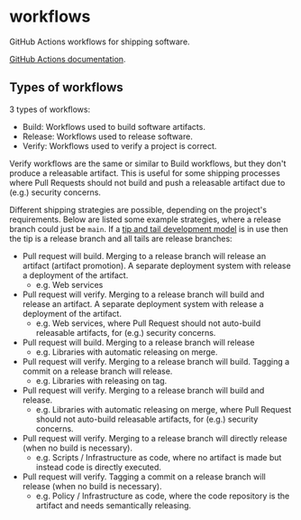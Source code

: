 # workflows

GitHub Actions workflows for shipping software.

[GitHub Actions documentation](https://docs.github.com/en/actions).

## Types of workflows

3 types of workflows:

- Build: Workflows used to build software artifacts.
- Release: Workflows used to release software.
- Verify: Workflows used to verify a project is correct.

Verify workflows are the same or similar to Build workflows, but they don't produce a releasable artifact. This is
useful for some shipping processes where Pull Requests should not build and push a releasable artifact due to (e.g.)
security concerns.

Different shipping strategies are possible, depending on the project's requirements. Below are listed some example
strategies, where a release branch could just be `main`. If
a [tip and tail development model](https://openjdk.org/jeps/14) is in use then the tip is a release branch and all tails
are release branches:

- Pull request will build. Merging to a release branch will release an artifact (artifact promotion). A separate
  deployment system with release a deployment of the artifact.
    - e.g. Web services
- Pull request will verify. Merging to a release branch will build and release an artifact. A separate deployment system
  with release a deployment of the artifact.
    - e.g. Web services, where Pull Request should not auto-build releasable artifacts, for (e.g.) security concerns.
- Pull request will build. Merging to a release branch will release
    - e.g. Libraries with automatic releasing on merge.
- Pull request will verify. Merging to a release branch will build. Tagging a commit on a release branch will release.
    - e.g. Libraries with releasing on tag.
- Pull request will verify. Merging to a release branch will build and release.
    - e.g. Libraries with automatic releasing on merge, where Pull Request should not auto-build releasable artifacts,
      for (e.g.) security concerns.
- Pull request will verify. Merging to a release branch will directly release (when no build is necessary).
    - e.g. Scripts / Infrastructure as code, where no artifact is made but instead code is directly executed.
- Pull request will verify. Tagging a commit on a release branch will release (when no build is necessary).
    - e.g. Policy / Infrastructure as code, where the code repository is the artifact and needs semantically releasing.
